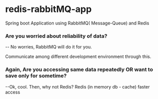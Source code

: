 # redis-rabbitMQ-app

Spring boot Application using RabbitMQ( Message-Queue) and Redis

### Are you worried about reliability of data?
-- No worries, RabbitMQ will do it for you.

Communicate among different development environment through this.

### Again, Are you accessing same data repeatedly OR want to save only for sometime?
--Ok, cool. Then, why not Redis? Redis (in memory db - cache) faster access



